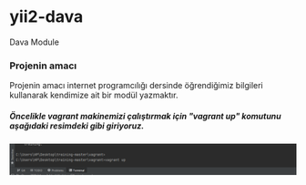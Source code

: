 # yii2-dava
Dava Module
### Projenin amacı
Projenin amacı internet programcılığı dersinde öğrendiğimiz bilgileri kullanarak kendimize ait bir modül yazmaktır.
##### Öncelikle vagrant makinemizi çalıştırmak için "vagrant up" komutunu aşağıdaki resimdeki gibi giriyoruz.
![Vagrant up](https://github.com/umutdibek/yii2-dava/blob/main/v1.png)
